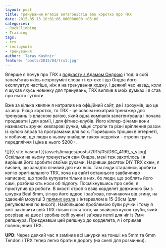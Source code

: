 ```yaml
---
layout: post
title: Тренування м'язів антагоністів або коротко про TRX
date: 2015-05-13 10:01:06.000000000 +03:00
categories:
- RockClimbing
- Training
tags:
- trx
- інструкція
- тренування
author: 'Taras Kushnir'
feature: 'posts/2015/04/trx1.jpg'
---
```


Вперше я почув про TRX з [подкасту з Адамом Ондрою](https://www.trainingbeta.com/media/tbp-017-adam-ondra-things-training/?portfolioID=3838) і тоді я собі запам'ятав якісь незрозумілі слова ті-ер-екс і що Ондра його експлуатує частіше, ніж я на тренування ходжу. І деякий час назад, коли я шукав якусь новинку для тренувань, TRX виплив в моїх думках і я став про нього гуглити.

<!--more-->

Вже за кілька хвилин я натрапив на офіційний сайт, де і зрозумів, що це за звір. Якщо коротко, то TRX - це зовсім нехитрий тренажер для тренувань із власною вагою, який одна компанія запатентувала і почала продавати і для армії, і для фітнес-клубів. Його кіллер-фічами вони називають зручні кевларові ручки, міцні стропи та різні кріплення разом із купою вправ та програмами для всіх. Порившись трошки в інтернеті, я побачив, що люди в ньому знайшли також недоліки - стропи труть передпліччя і ціна в нього $200+.

![]({{ site.baseurl }}/assets/images/posts/2015/05/DSC_4199_s_s.jpg)
Оскільки на ньому тренується сам Ондра, мені теж захотілось і я вирішив його зробити своїми руками. Наривши десяток DIY TRX схем, я виявив, що занадто лінивий для них всіх. Там люди старались зробити копію оригінального TRX, хоча на сайті останнього завбачливо написано, що треба купувати тільки в них, бо люди, що роблять його самі, розбивають носи об підлогу. Посміхнувшись про себе, я приступив до роботи. В якості строп я взяв корделет довжиною 5м з шнурка Beal 8mm, зігнув його вдвоє і зав'язав, починаючи від згину, на здвоєній мозутці 3 [прямих вузла](http://www.animatedknots.com/overhand/index.php) з інтервалом в 15-20см (для регулювання по висоті). Найбільшою проблемою були ручки і тому я зміг закінчити свій TRX тільки після того, як знайшов кусок труби, який розрізав на двоє і зробив собі ручки і зв'язав петлі для ніг із 7мм репшнура. Приєднавши цей репшнур до корделета, я і отримав повноцінний TRX.

<strong>UPD</strong>: Через деякий час я замінив всі шнурки на тонші: на 5mm та 6mm Tendon і TRX тепер легко брати в дорогу (на скелі для розминки).

